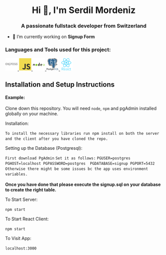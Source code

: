 <h1 align="center">Hi 👋, I'm Serdil Mordeniz</h1>
<h3 align="center">A passionate fullstack developer from Switzerland</h3>

- 🔭 I’m currently working on **Signup Form**



<h3 align="left">Languages and Tools used for this project:</h3>
<p align="left"> <a href="https://expressjs.com" target="_blank"> <img src="https://raw.githubusercontent.com/devicons/devicon/master/icons/express/express-original-wordmark.svg" alt="express" width="40" height="40"/> </a> <a href="https://developer.mozilla.org/en-US/docs/Web/JavaScript" target="_blank"> <img src="https://raw.githubusercontent.com/devicons/devicon/master/icons/javascript/javascript-original.svg" alt="javascript" width="40" height="40"/> </a> <a href="https://nodejs.org" target="_blank"> <img src="https://raw.githubusercontent.com/devicons/devicon/master/icons/nodejs/nodejs-original-wordmark.svg" alt="nodejs" width="40" height="40"/> </a> <a href="https://www.postgresql.org" target="_blank"> <img src="https://raw.githubusercontent.com/devicons/devicon/master/icons/postgresql/postgresql-original-wordmark.svg" alt="postgresql" width="40" height="40"/> </a> <a href="https://reactjs.org/" target="_blank"> <img src="https://raw.githubusercontent.com/devicons/devicon/master/icons/react/react-original-wordmark.svg" alt="react" width="40" height="40"/> </a> </p>


## Installation and Setup Instructions

#### Example:  

Clone down this repository. You will need `node`, `npm` and pgAdmin installed globally on your machine.  

Installation:

`To install the necessary libraries run npm install on both the server and the client after you have cloned the repo.`  

Setting up the Database (Postgresql):

`First download PgAdmin`
`Set it as follows:`
`
PGUSER=postgres 
PGHOST=localhost
PGPASSWORD=postgres 
PGDATABASE=signup
PGPORT=5432
`
`Otherwise there might be some issues bc the app uses environment variables.`
<br/>
<br/>
<strong>Once you have done that please execute the signup.sql on your database to create the right table.</strong>

To Start Server:

`npm start` 

To Start React Client:

`npm start` 

To Visit App:

`localhost:3000`  
